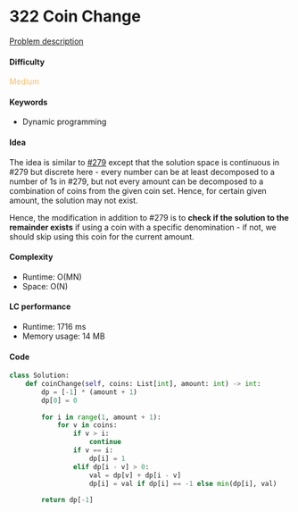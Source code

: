 322 Coin Change
=======================
[Problem description](https://leetcode.com/problems/coin-change/)

#### Difficulty
<span style="color:#FABC60">Medium</span>

#### Keywords
- Dynamic programming

#### Idea
The idea is similar to [#279](279.md) except that the solution space is continuous in #279 but discrete here - every number can be at least decomposed to a number of 1s in #279, but not every amount can be decomposed to a combination of coins from the given coin set. Hence, for certain given amount, the solution may not exist. 

Hence, the modification in addition to #279 is to **check if the solution to the remainder exists** if using a coin with a specific denomination - if not, we should skip using this coin for the current amount.

#### Complexity
- Runtime: O(MN)
- Space: O(N)

#### LC performance
- Runtime: 1716 ms
- Memory usage: 14 MB

#### Code
```python
class Solution:
    def coinChange(self, coins: List[int], amount: int) -> int:
        dp = [-1] * (amount + 1)
        dp[0] = 0
        
        for i in range(1, amount + 1):
            for v in coins:
                if v > i:
                    continue
                if v == i:
                    dp[i] = 1
                elif dp[i - v] > 0:
                    val = dp[v] + dp[i - v]
                    dp[i] = val if dp[i] == -1 else min(dp[i], val)
        
        return dp[-1]
```